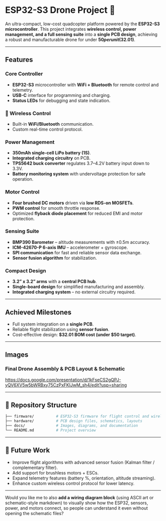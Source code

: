# ESP32-S3 Drone Project 🚁

An ultra-compact, low-cost quadcopter platform powered by the **ESP32-S3 microcontroller**.
This project integrates **wireless control, power management, and a full sensing suite** into a **single PCB design**, achieving a robust and manufacturable drone for under **$50 per unit ($32.01)**.

---

##  Features

### Core Controller

* **ESP32-S3** microcontroller with **WiFi + Bluetooth** for remote control and telemetry.
* **USB-C** interface for programming and charging.
* **Status LEDs** for debugging and state indication.

### 📡 Wireless Control

* Built-in **WiFi/Bluetooth** communication.
* Custom real-time control protocol.

### Power Management

* **350mAh single-cell LiPo battery (1S)**.
* **Integrated charging circuitry** on PCB.
* **TPS5642 buck converter** regulates 3.7–4.2V battery input down to 3.3V.
* **Battery monitoring system** with undervoltage protection for safe operation.

### Motor Control

* **Four brushed DC motors** driven via **low RDS-on MOSFETs**.
* **PWM control** for smooth throttle response.
* Optimized **flyback diode placement** for reduced EMI and motor protection.

### Sensing Suite

* **BMP390 Barometer** – altitude measurements with ±0.5m accuracy.
* **ICM-42670-P 6-axis IMU** – accelerometer + gyroscope.
* **SPI communication** for fast and reliable sensor data exchange.
* **Sensor fusion algorithm** for stabilization.

### Compact Design

* **3.2” x 3.2” arms** with a **central PCB hub**.
* **Single-board design** for simplified manufacturing and assembly.
* **Integrated charging system** – no external circuitry required.

---

## Achieved Milestones

* Full system integration on a **single PCB**.
* Reliable flight stabilization using **sensor fusion**.
* Cost-effective design: **$32.01 BOM cost (under $50 target)**.

---

## Images 

### Final Drone Assembly & PCB Layout & Schematic

https://docs.google.com/presentation/d/1kFseCS2gQPJ-yQV6XV5w5bWRBxy75CzPxFKIJwM_sh4/edit?usp=sharing


---

## 📂 Repository Structure

```bash
├── firmware/          # ESP32-S3 firmware for flight control and wireless comm
├── hardware/          # PCB design files, schematics, layouts
├── docs/              # Images, diagrams, and documentation
└── README.md          # Project overview
```

---

## 🚀 Future Work

* Improve flight algorithms with advanced sensor fusion (Kalman filter / complementary filter).
* Add support for brushless motors + ESCs.
* Expand telemetry features (battery %, orientation, altitude streaming).
* Enhance custom wireless control protocol for lower latency.

---

Would you like me to also **add a wiring diagram block** (using ASCII art or schematic-style markdown) to visually show how the ESP32, sensors, power, and motors connect, so people can understand it even without opening the schematic files?
